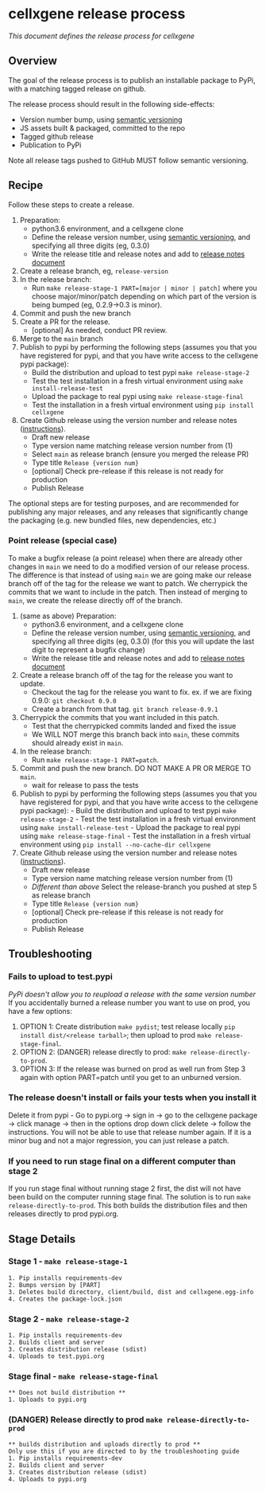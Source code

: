 # cellxgene release process

_This document defines the release process for cellxgene_

## Overview

The goal of the release process is to publish an installable package
to PyPi, with a matching tagged release on github.

The release process should result in the following side-effects:

-   Version number bump, using [semantic versioning](https://semver.org/)
-   JS assets built & packaged, committed to the repo
-   Tagged github release
-   Publication to PyPi

Note all release tags pushed to GitHub MUST follow semantic versioning.

## Recipe

Follow these steps to create a release.

1.  Preparation:
    -   python3.6 environment, and a cellxgene clone
    -   Define the release version number, using [semantic versioning](https://semver.org/),
        and specifying all three digits (eg, 0.3.0)
    -   Write the release title and release notes and add to
        [release notes document](https://docs.google.com/document/d/1KnHwkYfhyWO5H8BDcMu7y3ogjvq5Yi4OwpmZ8DB6w0Y/edit)
2.  Create a release branch, eg, `release-version`
3.  In the release branch:
    -   Run `make release-stage-1 PART=[major | minor | patch]` where you choose major/minor/patch depending on which part of the version
        is being bumped (eg, 0.2.9->0.3 is minor).
4.  Commit and push the new branch
5.  Create a PR for the release.
    -   [optional] As needed, conduct PR review.
6.  Merge to the `main` branch
7.  Publish to pypi by performing the following steps (assumes you that you have registered for pypi,
    and that you have write access to the cellxgene pypi package):
    -   Build the distribution and upload to test pypi `make release-stage-2`
    -   Test the test installation in a fresh virtual environment using `make install-release-test`
    -   Upload the package to real pypi using `make release-stage-final`
    -   Test the installation in a fresh virtual environment using `pip install cellxgene`
8.  Create Github release using the version number and release notes
    ([instructions](https://help.github.com/articles/creating-releases/)).
    -   Draft new release
    -   Type version name matching release version number from (1)
    -   Select `main` as release branch (ensure you merged the release PR)
    -   Type title `Release {version num}`
    -   [optional] Check pre-release if this release is not ready for production
    -   Publish Release

The optional steps are for testing purposes, and are recommended
for publishing any major releases, and any releases that significantly
change the packaging (e.g. new bundled files, new dependencies, etc.)

### Point release (special case)

To make a bugfix release (a point release) when there are already other changes in `main` we need to do a modified version of our release process. The difference is that instead of using `main` we are going make our release branch off of the tag for the release we want to patch. We cherrypick the commits that we want to include in the patch. Then instead of merging to `main`, we create the release directly off of the branch.

1.  (same as above) Preparation:
    -   python3.6 environment, and a cellxgene clone
    -   Define the release version number, using [semantic versioning](https://semver.org/),
        and specifying all three digits (eg, 0.3.0) (for this you will update the last digit to represent a bugfix change)
    -   Write the release title and release notes and add to
        [release notes document](https://docs.google.com/document/d/1KnHwkYfhyWO5H8BDcMu7y3ogjvq5Yi4OwpmZ8DB6w0Y/edit)
2.  Create a release branch off of the tag for the release you want to update.
    -   Checkout the tag for the release you want to fix. ex. if we are fixing 0.9.0: `git checkout 0.9.0`
    -   Create a branch from that tag. `git branch release-0.9.1`
3.  Cherrypick the commits that you want included in this patch.
    -   Test that the cherrypicked commits landed and fixed the issue
    -   We WILL NOT merge this branch back into `main`, these commits should already exist in `main`.
4.  In the release branch:
    -   Run `make release-stage-1 PART=patch`.
5.  Commit and push the new branch. DO NOT MAKE A PR OR MERGE TO `main`.
    -   wait for release to pass the tests
6.  Publish to pypi by performing the following steps (assumes you that you have registered for pypi,
    and that you have write access to the cellxgene pypi package): - Build the distribution and upload to test pypi `make release-stage-2` - Test the test installation in a fresh virtual environment using `make install-release-test` - Upload the package to real pypi using `make release-stage-final` - Test the installation in a fresh virtual environment using
    `pip install --no-cache-dir cellxgene`
7.  Create Github release using the version number and release notes
    ([instructions](https://help.github.com/articles/creating-releases/)).
    -   Draft new release
    -   Type version name matching release version number from (1)
    -   _Different than above_ Select the release-branch you pushed at step 5 as release branch
    -   Type title `Release {version num}`
    -   [optional] Check pre-release if this release is not ready for production
    -   Publish Release

## Troubleshooting

### Fails to upload to test.pypi

_PyPi doesn't allow you to reupload a release with the same version number_
If you accidentally burned a release number you want to use on prod, you have a few options:

1. OPTION 1: Create distribution `make pydist`; test release locally `pip install dist/<release tarball>`;
   then upload to prod `make release-stage-final`.
2. OPTION 2: (DANGER) release directly to prod: `make release-directly-to-prod`.
3. OPTION 3: If the release was burned on prod as well run from Step 3 again with option
   PART=patch until you get to an unburned version.

### The release doesn't install or fails your tests when you install it

Delete it from pypi - Go to pypi.org -> sign in -> go to the cellxgene package -> click manage -> then in the options drop down click delete -> follow the instructions. You will not be able to use that release number again. If it is a minor bug and not a major regression, you can just release a patch.

### If you need to run stage final on a different computer than stage 2

If you run stage final without running stage 2 first, the dist will not have been build on the computer running stage final. The solution is to run `make release-directly-to-prod`. This both builds the distribution files and then releases directly to prod pypi.org.

## Stage Details

### Stage 1 - `make release-stage-1`

    1. Pip installs requirements-dev
    2. Bumps version by [PART]
    3. Deletes build directory, client/build, dist and cellxgene.egg-info
    4. Creates the package-lock.json

### Stage 2 - `make release-stage-2`

    1. Pip installs requirements-dev
    2. Builds client and server
    3. Creates distribution release (sdist)
    4. Uploads to test.pypi.org

### Stage final - `make release-stage-final`

    ** Does not build distribution **
    1. Uploads to pypi.org

### (DANGER) Release directly to prod `make release-directly-to-prod`

    ** builds distribution and uploads directly to prod **
    Only use this if you are directed to by the troubleshooting guide
    1. Pip installs requirements-dev
    2. Builds client and server
    3. Creates distribution release (sdist)
    4. Uploads to pypi.org
